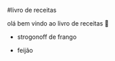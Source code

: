 #livro de receitas

olá bem vindo ao livro de receitas :book:

- strogonoff de frango

- feijão

  
